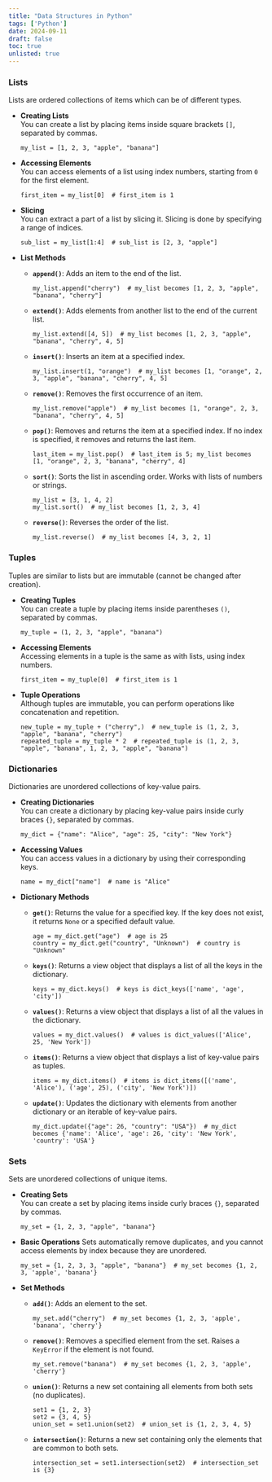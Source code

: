 ```yaml
---
title: "Data Structures in Python"
tags: ['Python']
date: 2024-09-11
draft: false
toc: true
unlisted: true
---
```


### **Lists**
Lists are ordered collections of items which can be of different types.

- **Creating Lists**  
  You can create a list by placing items inside square brackets `[]`, separated by commas.
  ```
  my_list = [1, 2, 3, "apple", "banana"]
  ```
  
- **Accessing Elements**  
  You can access elements of a list using index numbers, starting from `0` for the first element.
  ```
  first_item = my_list[0]  # first_item is 1
  ```
  
- **Slicing**  
  You can extract a part of a list by slicing it. Slicing is done by specifying a range of indices.
  ```
  sub_list = my_list[1:4]  # sub_list is [2, 3, "apple"]
  ```

- **List Methods**
  - **`append()`**: Adds an item to the end of the list.
    ```
    my_list.append("cherry")  # my_list becomes [1, 2, 3, "apple", "banana", "cherry"]
    ```
    
  - **`extend()`**: Adds elements from another list to the end of the current list.
    ```
    my_list.extend([4, 5])  # my_list becomes [1, 2, 3, "apple", "banana", "cherry", 4, 5]
    ```
    
  - **`insert()`**: Inserts an item at a specified index.
    ```
    my_list.insert(1, "orange")  # my_list becomes [1, "orange", 2, 3, "apple", "banana", "cherry", 4, 5]
    ```
    
  - **`remove()`**: Removes the first occurrence of an item.
    ```
    my_list.remove("apple")  # my_list becomes [1, "orange", 2, 3, "banana", "cherry", 4, 5]
    ```
    
  - **`pop()`**: Removes and returns the item at a specified index. If no index is specified, it removes and returns the last item.
    ```
    last_item = my_list.pop()  # last_item is 5; my_list becomes [1, "orange", 2, 3, "banana", "cherry", 4]
    ```
    
  - **`sort()`**: Sorts the list in ascending order. Works with lists of numbers or strings.
    ```
    my_list = [3, 1, 4, 2]
    my_list.sort()  # my_list becomes [1, 2, 3, 4]
    ```
    
  - **`reverse()`**: Reverses the order of the list.
    ```
    my_list.reverse()  # my_list becomes [4, 3, 2, 1]
    ```

### **Tuples**
Tuples are similar to lists but are immutable (cannot be changed after creation).

- **Creating Tuples**  
  You can create a tuple by placing items inside parentheses `()`, separated by commas.
  ```
  my_tuple = (1, 2, 3, "apple", "banana")
  ```
  
- **Accessing Elements**  
  Accessing elements in a tuple is the same as with lists, using index numbers.
  ```
  first_item = my_tuple[0]  # first_item is 1
  ```
  
- **Tuple Operations**  
  Although tuples are immutable, you can perform operations like concatenation and repetition.
  ```
  new_tuple = my_tuple + ("cherry",)  # new_tuple is (1, 2, 3, "apple", "banana", "cherry")
  repeated_tuple = my_tuple * 2  # repeated_tuple is (1, 2, 3, "apple", "banana", 1, 2, 3, "apple", "banana")
  ```

### **Dictionaries**
Dictionaries are unordered collections of key-value pairs.

- **Creating Dictionaries**  
  You can create a dictionary by placing key-value pairs inside curly braces `{}`, separated by commas.
  ```
  my_dict = {"name": "Alice", "age": 25, "city": "New York"}
  ```
  
- **Accessing Values**  
  You can access values in a dictionary by using their corresponding keys.
  ```
  name = my_dict["name"]  # name is "Alice"
  ```

- **Dictionary Methods**
  - **`get()`**: Returns the value for a specified key. If the key does not exist, it returns `None` or a specified default value.
    ```
    age = my_dict.get("age")  # age is 25
    country = my_dict.get("country", "Unknown")  # country is "Unknown"
    ```
    
  - **`keys()`**: Returns a view object that displays a list of all the keys in the dictionary.
    ```
    keys = my_dict.keys()  # keys is dict_keys(['name', 'age', 'city'])
    ```
    
  - **`values()`**: Returns a view object that displays a list of all the values in the dictionary.
    ```
    values = my_dict.values()  # values is dict_values(['Alice', 25, 'New York'])
    ```
    
  - **`items()`**: Returns a view object that displays a list of key-value pairs as tuples.
    ```
    items = my_dict.items()  # items is dict_items([('name', 'Alice'), ('age', 25), ('city', 'New York')])
    ```
    
  - **`update()`**: Updates the dictionary with elements from another dictionary or an iterable of key-value pairs.
    ```
    my_dict.update({"age": 26, "country": "USA"})  # my_dict becomes {'name': 'Alice', 'age': 26, 'city': 'New York', 'country': 'USA'}
    ```

### **Sets**
Sets are unordered collections of unique items.

- **Creating Sets**  
  You can create a set by placing items inside curly braces `{}`, separated by commas.
  ```
  my_set = {1, 2, 3, "apple", "banana"}
  ```
  
- **Basic Operations**
  Sets automatically remove duplicates, and you cannot access elements by index because they are unordered.
  ```
  my_set = {1, 2, 3, 3, "apple", "banana"}  # my_set becomes {1, 2, 3, 'apple', 'banana'}
  ```

- **Set Methods**
  - **`add()`**: Adds an element to the set.
    ```
    my_set.add("cherry")  # my_set becomes {1, 2, 3, 'apple', 'banana', 'cherry'}
    ```
    
  - **`remove()`**: Removes a specified element from the set. Raises a `KeyError` if the element is not found.
    ```
    my_set.remove("banana")  # my_set becomes {1, 2, 3, 'apple', 'cherry'}
    ```
    
  - **`union()`**: Returns a new set containing all elements from both sets (no duplicates).
    ```
    set1 = {1, 2, 3}
    set2 = {3, 4, 5}
    union_set = set1.union(set2)  # union_set is {1, 2, 3, 4, 5}
    ```
    
  - **`intersection()`**: Returns a new set containing only the elements that are common to both sets.
    ```
    intersection_set = set1.intersection(set2)  # intersection_set is {3}
    ```
